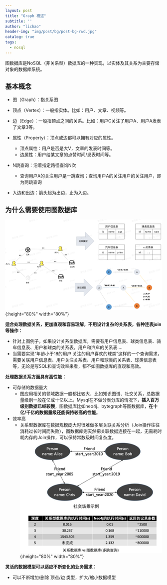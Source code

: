 ```yaml
---
layout: post
title: "Graph 概述"
subtitle: ''
author: "lichao"
header-img: "img/post/bg/post-bg-rwd.jpg"
catalog: true
tags:
  - nosql 
---
```



图数据库是NoSQL（非关系型）数据库的一种实现，以实体及其关系为主要存储对象的数据库系统。

## 基本概念

- 图（Graph）：指关系图
- 顶点（Vertex）：一般指实体。比如：用户、文章、视频等。
- 边（Edge）：一般指顶点之间的关系。比如：用户C关注了用户A、用户A发表了文章3等。
- 属性（Property）：顶点或边都可以拥有对应的属性。
  - 顶点属性：用户是否是大V，文章的发表时间等。
  - 边属性：用户给某文章的点赞时间/发表时间等。

- N跳查询：沿着指定路径查询N次
  - 查询用户A的关注用户是一跳查询；查询用户A的关注用户的关注用户，即为两跳查询
- 入边和出边：箭头起为出边，止为入边。

## 为什么需要使用图数据库

![framework](/img/post/store/graph/graph_intro.png){:height="80%" width="80%"}

**适合处理数据关系，更加直观和容易理解，不用设计复杂的关系表，各种连表join等操作：**

- 针对上图例子，如果设计关系型数据库，需要有用户信息表、球类信息表、骑车信息表、用户和球类的关系表，用户和汽车的关系表....
- 当需要实现“年龄小于18的用户 关注的用户喜欢的球类”这样的一个查询需求，需要关联用户信息表、用户关注关系表、用户和球类的关系表、球类信息表等，无论是写SQL和查询效率来看，都不如图数据库的直观和高效。

**处理数据关系方面具有高性能：**

- 可存储的数据量大
  - 图应用相关的领域数据一般都比较大，比如知识图谱、社交关系，总数据量级别一般在亿或十亿以上。Mysql在不做分表分库的情况下，**插入百万级别数据已经较慢**，图数据库比如neo4j、bytegraph等图数据库，**在十亿/千亿的数据量级还能保持较高的性能**。
- 效率高
  - 关系型数据库在数据规模庞大时很难做多层关联关系分析（Join操作往往消耗过长时间而失败），图数据库则天然把关联数据连接在一起，无需耗时耗内存的Join操作，可以保持常数级时间复杂度。
![framework](/img/post/store/graph/多跳查询.png){:height="80%" width="80%"}

**灵活的数据模型可以适应不断变化的业务需求：**

- 可以不断增加/删除 顶点/边 类型，扩大/缩小数据模型


